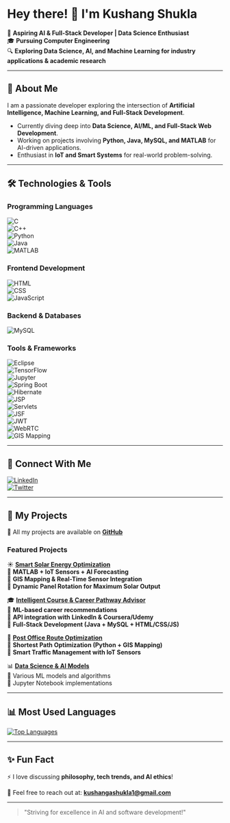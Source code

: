 # Hey there! 👋 I'm Kushang Shukla 

🚀 **Aspiring AI & Full-Stack Developer | Data Science Enthusiast**  
🎓 **Pursuing Computer Engineering**  
🔍 **Exploring Data Science, AI, and Machine Learning for industry applications & academic research**  

---

## 🌟 About Me  
I am a passionate developer exploring the intersection of **Artificial Intelligence, Machine Learning, and Full-Stack Development**.  
- Currently diving deep into **Data Science, AI/ML, and Full-Stack Web Development**.  
- Working on projects involving **Python, Java, MySQL, and MATLAB** for AI-driven applications.  
- Enthusiast in **IoT and Smart Systems** for real-world problem-solving.  

---

## 🛠️ Technologies & Tools  
### **Programming Languages**  
![C](https://img.shields.io/badge/C-00599C?style=flat&logo=c&logoColor=white)  
![C++](https://img.shields.io/badge/C++-00599C?style=flat&logo=c%2B%2B&logoColor=white)  
![Python](https://img.shields.io/badge/Python-3776AB?style=flat&logo=python&logoColor=white)  
![Java](https://img.shields.io/badge/Java-ED8B00?style=flat&logo=java&logoColor=white)  
![MATLAB](https://img.shields.io/badge/MATLAB-0076A8?style=flat&logo=mathworks&logoColor=white)  

### **Frontend Development**  
![HTML](https://img.shields.io/badge/HTML5-E34F26?style=flat&logo=html5&logoColor=white)  
![CSS](https://img.shields.io/badge/CSS3-1572B6?style=flat&logo=css3&logoColor=white)  
![JavaScript](https://img.shields.io/badge/JavaScript-F7DF1E?style=flat&logo=javascript&logoColor=black)  

### **Backend & Databases**  
![MySQL](https://img.shields.io/badge/MySQL-4479A1?style=flat&logo=mysql&logoColor=white)  

### **Tools & Frameworks**  
![Eclipse](https://img.shields.io/badge/Eclipse-2C2255?style=flat&logo=eclipse&logoColor=white)  
![TensorFlow](https://img.shields.io/badge/TensorFlow-FF6F00?style=flat&logo=tensorflow&logoColor=white)  
![Jupyter](https://img.shields.io/badge/Jupyter-F37626?style=flat&logo=jupyter&logoColor=white)  
![Spring Boot](https://img.shields.io/badge/Spring_Boot-6DB33F?style=flat&logo=spring-boot&logoColor=white)  
![Hibernate](https://img.shields.io/badge/Hibernate-59666C?style=flat&logo=hibernate&logoColor=white)  
![JSP](https://img.shields.io/badge/JSP-FF7800?style=flat)  
![Servlets](https://img.shields.io/badge/Servlets-4B0082?style=flat)  
![JSF](https://img.shields.io/badge/JSF-008CBA?style=flat)  
![JWT](https://img.shields.io/badge/JWT-000000?style=flat&logo=json-web-tokens&logoColor=white)  
![WebRTC](https://img.shields.io/badge/WebRTC-0088CC?style=flat&logo=webrtc&logoColor=white)  
![GIS Mapping](https://img.shields.io/badge/GIS-1E90FF?style=flat)  

---

## 🔗 Connect With Me  
[![LinkedIn](https://img.shields.io/badge/LinkedIn-0077B5?style=flat&logo=linkedin&logoColor=white)](https://www.linkedin.com/in/kushang-shukla-78570926b/?trk=opento_sprofile_details)  
[![Twitter](https://img.shields.io/badge/Twitter-1DA1F2?style=flat&logo=twitter&logoColor=white)](https://x.com/KushangShukla)  

---

## 📂 My Projects  
📌 All my projects are available on **[GitHub](https://github.com/KushangShukla)**  

### **Featured Projects**    
☀️ **[Smart Solar Energy Optimization](https://github.com/KushangShukla/OptimizingSolarPanelPlacement)**  
🔹 **MATLAB + IoT Sensors + AI Forecasting**  
🔹 **GIS Mapping & Real-Time Sensor Integration**  
🔹 **Dynamic Panel Rotation for Maximum Solar Output**  

🎓 **[Intelligent Course & Career Pathway Advisor](https://github.com/prem412/FutureForge)**  
🔹 **ML-based career recommendations**  
🔹 **API integration with LinkedIn & Coursera/Udemy**  
🔹 **Full-Stack Development (Java + MySQL + HTML/CSS/JS)**  

📍 **[Post Office Route Optimization](https://github.com/KushangShukla/PostOfficeRouteOptimization)**  
🔹 **Shortest Path Optimization (Python + GIS Mapping)**  
🔹 **Smart Traffic Management with IoT Sensors**  

📊 **[Data Science & AI Models]()**  
🔹 Various ML models and algorithms  
🔹 Jupyter Notebook implementations  

<!--📡 **[IoT & Sensors for Smart Systems](https://github.com/YOUR_GITHUB_USERNAME/iot-projects)**  
🔹 IoT-based solutions for automation  -->

---

## 📊 Most Used Languages
[![Top Languages](https://github-readme-stats.vercel.app/api/top-langs/?username=KushangShukla&layout=compact&theme=radical&langs_count=10)](https://github.com/KushangShukla)

---

## ✨ Fun Fact  
⚡ I love discussing **philosophy, tech trends, and AI ethics**!  

📩 Feel free to reach out at: **kushangashukla1@gmail.com**  

---

> "Striving for excellence in AI and software development!"


<!--
**KushangShukla/KushangShukla** is a ✨ _special_ ✨ repository because its `README.md` (this file) appears on your GitHub profile.

Here are some ideas to get you started:

- 🔭 I’m currently working on ...
- 🌱 I’m currently learning ...
- 👯 I’m looking to collaborate on ...
- 🤔 I’m looking for help with ...
- 💬 Ask me about ...
- 📫 How to reach me: ...
- 😄 Pronouns: ...
- ⚡ Fun fact: ...
-->
